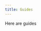 ```yaml
---
title: Guides
---
```

Here are guides

<template v-for="section in guideSidebar">
  <h2 v-text="section.name"/>
  <template v-for="p in section.pages">
    <router-link :to="g(p).link" v-text="g(p).name"/>
    <span v-text="g(p).author"/>
    <br>
  </template>
</template>

<script setup lang="ts">
import { guides, guideSidebar } from '@/data'

function g(page) {
  return guides[page];
}
</script>
